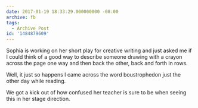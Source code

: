 ```yaml
---
date: 2017-01-19 18:33:29.000000000 -08:00
archive: fb
tags: 
  - Archive Post
id: '1484879609'
---
```


Sophia is working on her short play for creative writing and just asked me if I could think of a good way to describe someone drawing with a crayon across the page one way and then back the other, back and forth in rows. 

Well, it just so happens I came across the word boustrophedon just the other day while reading.

We got a kick out of how confused her teacher is sure to be when seeing this in her stage direction.
